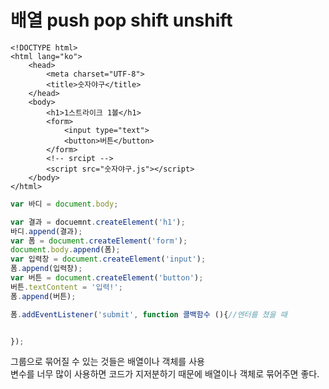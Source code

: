 # 배열 push pop shift unshift

```markup
<!DOCTYPE html>
<html lang="ko">
    <head>
        <meta charset="UTF-8">
        <title>숫자야구</title>
    </head>
    <body>
        <h1>1스트라이크 1볼</h1>
        <form>
            <input type="text">
            <button>버튼</button>
        </form>
        <!-- srcipt -->
        <script src="숫자야구.js"></script>
    </body>
</html>
```

```javascript
var 바디 = document.body;

var 결과 = docuemnt.createElement('h1');
바디.append(결과);
var 폼 = document.createElement('form');
document.body.append(폼);
var 입력창 = document.createElement('input');
폼.append(입력창);
var 버튼 = document.createElement('button');
버튼.textContent = '입력!';
폼.append(버튼);

폼.addEventListener('submit', function 콜백함수 (){//엔터를 쳤을 때


});
```

그룹으로 묶어질 수 있는 것들은 배열이나 객체를 사용  
변수를 너무 많이 사용하면 코드가 지저분하기 때문에 배열이나 객체로 묶어주면 좋다.


